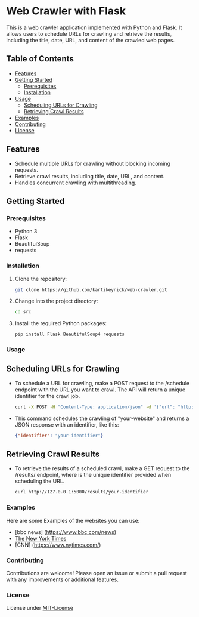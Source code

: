 # Web Crawler with Flask

This is a web crawler application implemented with Python and Flask. It allows users to schedule URLs for crawling and retrieve the results, including the title, date, URL, and content of the crawled web pages.

## Table of Contents

- [Features](#features)
- [Getting Started](#getting-started)
  - [Prerequisites](#prerequisites)
  - [Installation](#installation)
- [Usage](#usage)
  - [Scheduling URLs for Crawling](#scheduling-urls-for-crawling)
  - [Retrieving Crawl Results](#retrieving-crawl-results)
- [Examples](#examples)
- [Contributing](#contributing)
- [License](#license)

## Features

- Schedule multiple URLs for crawling without blocking incoming requests.
- Retrieve crawl results, including title, date, URL, and content.
- Handles concurrent crawling with multithreading.

## Getting Started

### Prerequisites

- Python 3
- Flask
- BeautifulSoup
- requests

### Installation

1. Clone the repository:

   ```bash
   git clone https://github.com/kartikeynick/web-crawler.git

2. Change into the project directory:
    ```bash
   cd src

3. Install the required Python packages:
    ```bash
    pip install Flask BeautifulSoup4 requests


### Usage

## Scheduling URLs for Crawling

- To schedule a URL for crawling, make a POST request to the /schedule endpoint with the URL you want to crawl. The API will return a unique identifier for the crawl job.

  ```bash
  curl -X POST -H "Content-Type: application/json" -d '{"url": "http://"your-website"}' http://127.0.0.1:5000/schedule

- This command schedules the crawling of "your-website" and returns a JSON response with an identifier, like this:

  ```json
  {"identifier": "your-identifier"}
  ```

## Retrieving Crawl Results

- To retrieve the results of a scheduled crawl, make a GET request to the /results/<identifier> endpoint, where <identifier> is the unique identifier provided when scheduling the URL.

  ```bash
  curl http://127.0.0.1:5000/results/your-identifier

### Examples 

Here are some Examples of the websites you can use:

- [bbc news] (https://www.bbc.com/news)
- [The New York Times](https://www.nytimes.com/)
- [CNN] (https://www.nytimes.com/)
  
### Contributing

Contributions are welcome! Please open an issue or submit a pull request with any improvements or additional features.

### License

License under [MIT-License](https://www.mit.edu/~amini/LICENSE.md)
